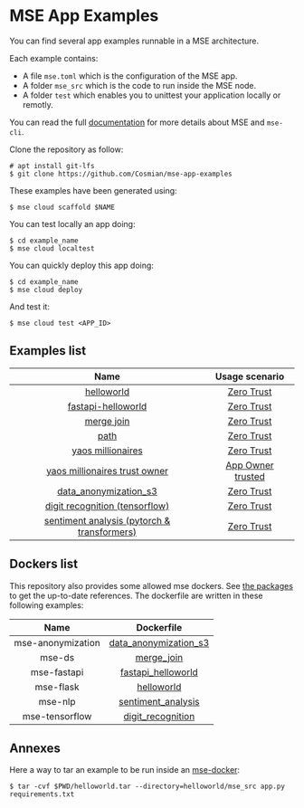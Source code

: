 # MSE App Examples

You can find several app examples runnable in a MSE architecture.

Each example contains:
- A file `mse.toml` which is the configuration of the MSE app.
- A folder `mse_src` which is the code to run inside the MSE node.
- A folder `test` which enables you to unittest your application locally or remotly.

You can read the full [documentation](https://docs.cosmian.com/microservice_encryption/getting_started/) for more details about MSE and `mse-cli`.

Clone the repository as follow: 

```console
# apt install git-lfs
$ git clone https://github.com/Cosmian/mse-app-examples
```

These examples have been generated using:

```console
$ mse cloud scaffold $NAME
```

You can test locally an app doing:

```console
$ cd example_name
$ mse cloud localtest
```

You can quickly deploy this app doing:

```console
$ cd example_name
$ mse cloud deploy
```

And test it:

```console
$ mse cloud test <APP_ID>
```

## Examples list

|                                    Name                                     |                                                         Usage scenario                                                          |
| :-------------------------------------------------------------------------: | :-----------------------------------------------------------------------------------------------------------------------------: |
|                     [helloworld](helloworld/README.md)                      | [Zero Trust](https://docs.cosmian.com/microservice_encryption/scenarios/#zero-trust-collaborative-confidential-computation-ccc) |
|             [fastapi-helloworld](fastapi_helloworld/README.md)              | [Zero Trust](https://docs.cosmian.com/microservice_encryption/scenarios/#zero-trust-collaborative-confidential-computation-ccc) |
|                     [merge join](merge_join/README.md)                      | [Zero Trust](https://docs.cosmian.com/microservice_encryption/scenarios/#zero-trust-collaborative-confidential-computation-ccc) |
|                           [path](path/README.md)                            | [Zero Trust](https://docs.cosmian.com/microservice_encryption/scenarios/#zero-trust-collaborative-confidential-computation-ccc) |
|              [yaos millionaires](yaos_millionaires/README.md)               | [Zero Trust](https://docs.cosmian.com/microservice_encryption/scenarios/#zero-trust-collaborative-confidential-computation-ccc) |
|  [yaos millionaires trust owner](yaos_millionaires_trust_owner/README.md)   |     [App Owner trusted](https://docs.cosmian.com/microservice_encryption/scenarios/#app-owner-trusted-fully-encrypted-saas)     |
|          [data_anonymization_s3](data_anonymization_s3/README.md)           | [Zero Trust](https://docs.cosmian.com/microservice_encryption/scenarios/#zero-trust-collaborative-confidential-computation-ccc) |
|        [digit recognition (tensorflow)](digit_recognition/README.md)        | [Zero Trust](https://docs.cosmian.com/microservice_encryption/scenarios/#zero-trust-collaborative-confidential-computation-ccc) |
| [sentiment analysis (pytorch & transformers)](sentiment_analysis/README.md) | [Zero Trust](https://docs.cosmian.com/microservice_encryption/scenarios/#zero-trust-collaborative-confidential-computation-ccc) |

## Dockers list

This repository also provides some allowed mse dockers. See [the packages](https://github.com/orgs/Cosmian/packages?repo_name=mse-app-examples) to get the up-to-date references. The dockerfile are written in these following examples:

|       Name        |                        Dockerfile                         |
| :---------------: | :-------------------------------------------------------: |
| mse-anonymization | [data_anonymization_s3](data_anonymization_s3/Dockerfile) |
|      mse-ds       |            [merge_join](merge_join/Dockerfile)            |
|    mse-fastapi    |    [fastapi_helloworld](fastapi_helloworld/Dockerfile)    |
|     mse-flask     |            [helloworld](helloworld/Dockerfile)            |
|      mse-nlp      |    [sentiment_analysis](sentiment_analysis/Dockerfile)    |
|  mse-tensorflow   |     [digit_recognition](digit_recognition/Dockerfile)     |

## Annexes

Here a way to tar an example to be run inside an [mse-docker](https://github.com/Cosmian/mse-docker-base):

```console
$ tar -cvf $PWD/helloworld.tar --directory=helloworld/mse_src app.py requirements.txt
```

